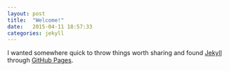 ```yaml
---
layout: post
title:  "Welcome!"
date:   2015-04-11 18:57:33
categories: jekyll
---
```


I wanted somewhere quick to throw things worth sharing and found [Jekyll][jekyll] through [GitHub Pages][gp].

[jekyll]:      http://jekyllrb.com
[gp]:          https://pages.github.com/
